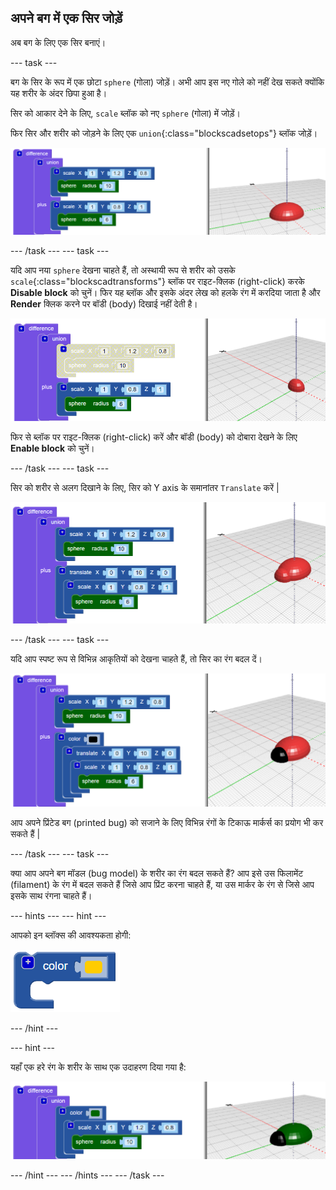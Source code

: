 ## अपने बग में एक सिर जोड़ें

अब बग के लिए एक सिर बनाएं।

--- task ---

बग के सिर के रूप में एक छोटा `sphere` (गोला) जोड़ें। अभी आप इस नए गोले को नहीं देख सकते क्योंकि यह शरीर के अंदर छिपा हुआ है।

सिर को आकार देने के लिए, `scale` ब्लॉक को नए `sphere` (गोला) में जोड़ें।

फिर सिर और शरीर को जोड़ने के लिए एक `union`{:class="blockscadsetops"} ब्लॉक जोड़ें।

![screenshot](images/bug-head-hidden.png)

--- /task --- --- task ---

यदि आप नया `sphere` देखना चाहते हैं, तो अस्थायी रूप से शरीर को उसके `scale`{:class="blockscadtransforms"} ब्लॉक पर राइट-क्लिक (right-click) करके **Disable block** को चुनें। फिर यह ब्लॉक और इसके अंदर लेख को हलके रंग में करदिया जाता है और **Render** क्लिक करने पर बॉडी (body) दिखाई नहीं देती है।

![screenshot](images/bug-disable.png)

फिर से ब्लॉक पर राइट-क्लिक (right-click) करें और बॉडी (body) को दोबारा देखने के लिए **Enable block** को चुनें।

--- /task --- --- task ---

सिर को शरीर से अलग दिखाने के लिए, सिर को Y axis के समानांतर `Translate` करें |

  ![screenshot](images/bug-head.png)

--- /task --- --- task ---

यदि आप स्पष्ट रूप से विभिन्न आकृतियों को देखना चाहते हैं, तो सिर का रंग बदल दें।

![screenshot](images/bug-head-black.png)

आप अपने प्रिंटेड बग (printed bug) को सजाने के लिए विभिन्न रंगों के टिकाऊ मार्कर्स का प्रयोग भी कर सकते हैं |

--- /task --- --- task ---

क्या आप अपने बग मॉडल (bug model) के शरीर का रंग बदल सकते हैं? आप इसे उस फिलामेंट (filament) के रंग में बदल सकते हैं जिसे आप प्रिंट करना चाहते हैं, या उस मार्कर के रंग से जिसे आप इसके साथ रंगना चाहते हैं।

--- hints --- --- hint ---

आपको इन ब्लॉक्स की आवश्यकता होगी:

![screenshot](images/bug-colour-block.png)

--- /hint ---

--- hint ---

यहाँ एक हरे रंग के शरीर के साथ एक उदाहरण दिया गया है:

![screenshot](images/bug-body-colour.png)

--- /hint --- --- /hints --- --- /task ---




  
